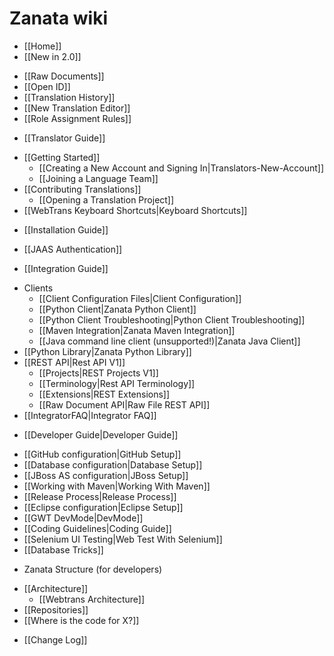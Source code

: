 # Zanata wiki

- [[Home]]
- [[New in 2.0]]
 * [[Raw Documents]]
 * [[Open ID]]
 * [[Translation History]]
 * [[New Translation Editor]]
 * [[Role Assignment Rules]]
- [[Translator Guide]]
 * [[Getting Started]]
     - [[Creating a New Account and Signing In|Translators-New-Account]]
     - [[Joining a Language Team]]
 * [[Contributing Translations]]
     - [[Opening a Translation Project]]
 * [[WebTrans Keyboard Shortcuts|Keyboard Shortcuts]]
- [[Installation Guide]]
 * [[JAAS Authentication]]
- [[Integration Guide]]
 * Clients
     - [[Client Configuration Files|Client Configuration]]
     - [[Python Client|Zanata Python Client]]
     - [[Python Client Troubleshooting|Python Client Troubleshooting]]
     - [[Maven Integration|Zanata Maven Integration]]
     - [[Java command line client (unsupported!)|Zanata Java Client]]
 * [[Python Library|Zanata Python Library]]
 * [[REST API|Rest API V1]]
     - [[Projects|REST Projects V1]]
     - [[Terminology|Rest API Terminology]]
     - [[Extensions|REST Extensions]]
     - [[Raw Document API|Raw File REST API]]
 * [[IntegratorFAQ|Integrator FAQ]]
- [[Developer Guide|Developer Guide]]
 * [[GitHub configuration|GitHub Setup]]
 * [[Database configuration|Database Setup]]
 * [[JBoss AS configuration|JBoss Setup]]
 * [[Working with Maven|Working With Maven]]
 * [[Release Process|Release Process]]
 * [[Eclipse configuration|Eclipse Setup]]
 * [[GWT DevMode|DevMode]]
 * [[Coding Guidelines|Coding Guide]]
 * [[Selenium UI Testing|Web Test With Selenium]]
 * [[Database Tricks]]
- Zanata Structure (for developers)
 * [[Architecture]]
     - [[Webtrans Architecture]]
 * [[Repositories]]
 * [[Where is the code for X?]]
- [[Change Log]]